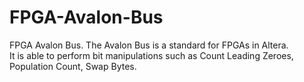 # FPGA-Avalon-Bus
FPGA Avalon Bus. The Avalon Bus is a standard for FPGAs in Altera.
<br />
It is able to perform bit manipulations such as Count Leading Zeroes, Population Count, Swap Bytes.
